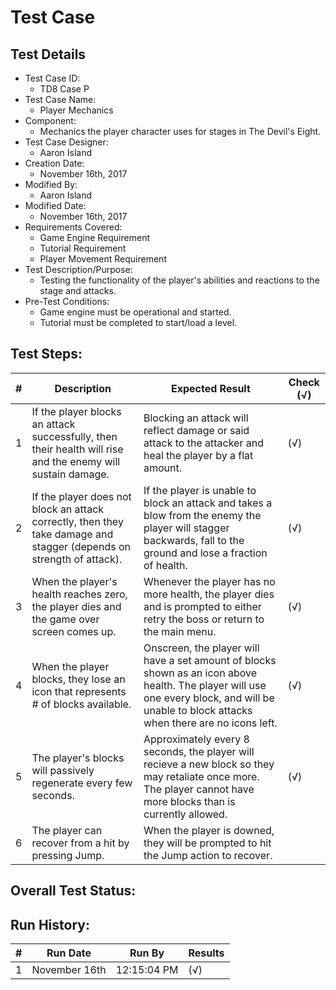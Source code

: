 # Test Case 

## Test Details

* Test Case ID:
  * TD8 Case P
* Test Case Name:
  * Player Mechanics
* Component: 
  * Mechanics the player character uses for stages in The Devil's Eight.
* Test Case Designer:
  * Aaron Island
* Creation Date:
  * November 16th, 2017
* Modified By:
  * Aaron Island
* Modified Date:
  * November 16th, 2017
* Requirements Covered:
  * Game Engine Requirement
  * Tutorial Requirement
  * Player Movement Requirement
* Test Description/Purpose:
  * Testing the functionality of the player's abilities and reactions to the stage and attacks.
* Pre-Test Conditions:
  * Game engine must be operational and started.
  * Tutorial must be completed to start/load a level.
## Test Steps: 
| # | Description | Expected Result | Check (√) |
| --- | --- | --- | --- |
| 1 | If the player blocks an attack successfully, then their health will rise and the enemy will sustain damage. | Blocking an attack will reflect damage or said attack to the attacker and heal the player by a flat amount. | (√) |			
| 2 | If the player does not block an attack correctly, then they take damage and stagger (depends on strength of attack). | If the player is unable to block an attack and takes a blow from the enemy the player will stagger backwards, fall to the ground and lose a fraction of health. | (√) |			
| 3 | When the player's health reaches zero, the player dies and the game over screen comes up. | Whenever the player has no more health, the player dies and is prompted to either retry the boss or return to the main menu. | (√) |			
| 4 | When the player blocks, they lose an icon that represents # of blocks available. | Onscreen, the player will have a set amount of blocks shown as an icon above health. The player will use one every block, and will be unable to block attacks when there are no icons left. | (√) |			
| 5 | The player's blocks will passively regenerate every few seconds. | Approximately every 8 seconds, the player will recieve a new block so they may retaliate once more. The player cannot have more blocks than is currently allowed. | (√) |			
| 6 | The player can recover from a hit by pressing Jump. | When the player is downed, they will be prompted to hit the Jump action to recover. |  |			
	

## Overall Test Status:



## Run History:
| # |	Run Date |	Run By |	Results |
| --- | --- | --- | --- |
| 1 | November 16th | 12:15:04 PM | (√) |			
